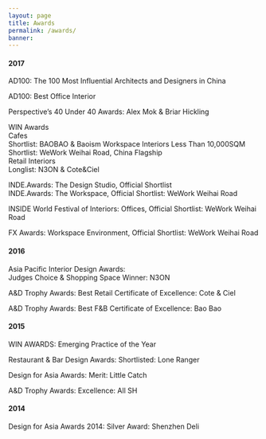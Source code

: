 ```yaml
---
layout: page
title: Awards
permalink: /awards/
banner:
---
```


<h4>2017</h4>

AD100: The 100 Most Influential Architects and Designers in China <br/> 

AD100: Best Office Interior<br/>

Perspective’s 40 Under 40 Awards: Alex Mok & Briar Hickling<br/>

WIN Awards<br/>
Cafes<br/>
Shortlist: BAOBAO & Baoism
Workspace Interiors Less Than 10,000SQM<br/>
Shortlist: WeWork Weihai Road, China Flagship<br/>
Retail Interiors<br/>
Longlist: N3ON & Cote&Ciel

INDE.Awards: The Design Studio, Official Shortlist<br/>
INDE.Awards: The Workspace, Official Shortlist: WeWork Weihai Road<br/>

INSIDE World Festival of Interiors: Offices, Official Shortlist: WeWork Weihai Road<br/>

FX Awards: Workspace Environment, Official Shortlist: WeWork Weihai Road<br/>

<h4>2016</h4>

Asia Pacific Interior Design Awards:<br/>
Judges Choice & Shopping Space Winner: N3ON<br/>

A&D Trophy Awards: Best Retail Certificate of Excellence: Cote & Ciel<br/>
 
A&D Trophy Awards: Best F&B Certificate of Excellence: Bao Bao<br/>

<h4>2015</h4>

WIN AWARDS: Emerging Practice of the Year<br/>

Restaurant & Bar Design Awards: Shortlisted: Lone Ranger<br/>

Design for Asia Awards: Merit: Little Catch<br/>

A&D Trophy Awards: Excellence: All SH<br/>

<h4>2014</h4>

Design for Asia Awards 2014: Silver Award: Shenzhen Deli<br/>